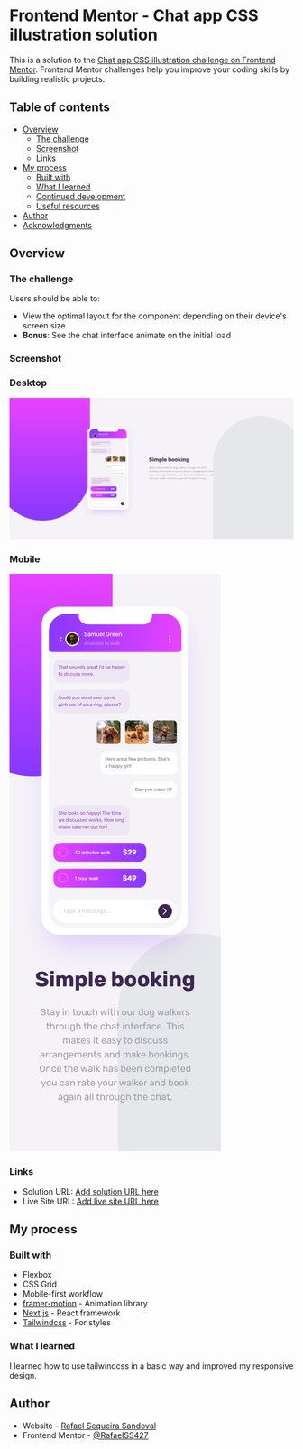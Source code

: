 # Frontend Mentor - Chat app CSS illustration solution

This is a solution to the [Chat app CSS illustration challenge on Frontend Mentor](https://www.frontendmentor.io/challenges/chat-app-css-illustration-O5auMkFqY). Frontend Mentor challenges help you improve your coding skills by building realistic projects. 

## Table of contents

- [Overview](#overview)
  - [The challenge](#the-challenge)
  - [Screenshot](#screenshot)
  - [Links](#links)
- [My process](#my-process)
  - [Built with](#built-with)
  - [What I learned](#what-i-learned)
  - [Continued development](#continued-development)
  - [Useful resources](#useful-resources)
- [Author](#author)
- [Acknowledgments](#acknowledgments)

## Overview

### The challenge

Users should be able to:

- View the optimal layout for the component depending on their device's screen size
- **Bonus**: See the chat interface animate on the initial load

### Screenshot

### Desktop
![](./public/screenshots/desktop.png)

### Mobile
![](.//public/screenshots/mobile.png)

### Links

- Solution URL: [Add solution URL here](https://github.com/RafaelSS427/chat-illustration)
- Live Site URL: [Add live site URL here](https://rafaelss427.github.io/chat-illustration)

## My process

### Built with

- Flexbox
- CSS Grid
- Mobile-first workflow
- [framer-motion](https://www.framer.com/motion/) - Animation library
- [Next.js](https://nextjs.org/) - React framework
- [Tailwindcss](https://styled-components.com/) - For styles

### What I learned

I learned how to use tailwindcss in a basic way and improved my responsive design.

## Author

- Website - [Rafael Sequeira Sandoval](https://www.rafael-sequeira-sandoval.dev)
- Frontend Mentor - [@RafaelSS427](https://www.frontendmentor.io/profile/@RafaelSS427)